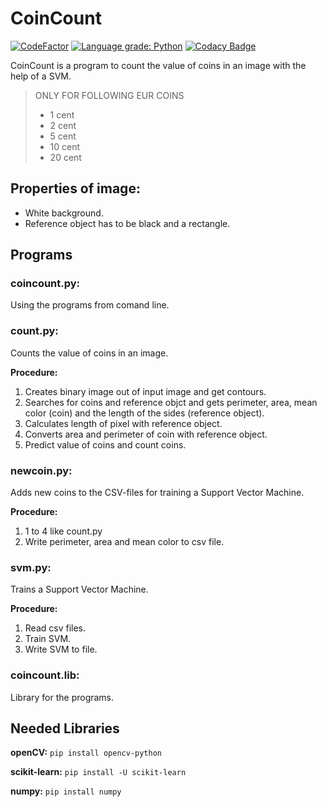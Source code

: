 # CoinCount

[![CodeFactor](https://www.codefactor.io/repository/github/lffelmann/coincount/badge)](https://www.codefactor.io/repository/github/lffelmann/coincount)
[![Language grade: Python](https://img.shields.io/lgtm/grade/python/g/lffelmann/coincount.svg?logo=lgtm&logoWidth=18)](https://lgtm.com/projects/g/lffelmann/coincount/context:python)
[![Codacy Badge](https://app.codacy.com/project/badge/Grade/b082a17896db428d98e184dd15213f30)](https://www.codacy.com/gh/lffelmann/coincount/dashboard?utm_source=github.com&amp;utm_medium=referral&amp;utm_content=lffelmann/coincount&amp;utm_campaign=Badge_Grade)

CoinCount is a program to count the value of coins in an image with the help of a SVM.
> ONLY FOR FOLLOWING EUR COINS
> * 1 cent
> * 2 cent
> * 5 cent
> * 10 cent
> * 20 cent

## Properties of image:
* White background.
* Reference object has to be black and a rectangle.


## Programs
### coincount.py:
Using the programs from comand line.


### count.py:
Counts the value of coins in an image.

**Procedure:**
1. Creates binary image out of input image and get contours.
2. Searches for coins and reference objct and gets perimeter, area, mean color (coin) and the length of the sides (reference object).
3. Calculates length of pixel with reference object.
4. Converts area and perimeter of coin with reference object.
5. Predict value of coins and count coins.


### newcoin.py: 
Adds new coins to the CSV-files for training a Support Vector Machine.

**Procedure:**
1. 1 to 4 like count.py
2. Write perimeter, area and mean color to csv file.


### svm.py:
Trains a Support Vector Machine.

**Procedure:**
1. Read csv files.
2. Train SVM.
3. Write SVM to file.


### coincount.lib:
Library for the programs.


## Needed Libraries

**openCV:** 
`pip install opencv-python`

**scikit-learn:** 
`pip install -U scikit-learn`

**numpy:**
`pip install numpy`
